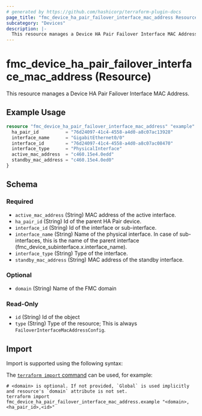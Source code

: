 ```yaml
---
# generated by https://github.com/hashicorp/terraform-plugin-docs
page_title: "fmc_device_ha_pair_failover_interface_mac_address Resource - terraform-provider-fmc"
subcategory: "Devices"
description: |-
  This resource manages a Device HA Pair Failover Interface MAC Address.
---
```


# fmc_device_ha_pair_failover_interface_mac_address (Resource)

This resource manages a Device HA Pair Failover Interface MAC Address.

## Example Usage

```terraform
resource "fmc_device_ha_pair_failover_interface_mac_address" "example" {
  ha_pair_id          = "76d24097-41c4-4558-a4d0-a8c07ac13928"
  interface_name      = "GigabitEthernet0/0"
  interface_id        = "76d24097-41c4-4558-a4d0-a8c07ac08470"
  interface_type      = "PhysicalInterface"
  active_mac_address  = "c460.15e4.0edd"
  standby_mac_address = "c460.15e4.0ed0"
}
```

<!-- schema generated by tfplugindocs -->
## Schema

### Required

- `active_mac_address` (String) MAC address of the active interface.
- `ha_pair_id` (String) Id of the parent HA Pair device.
- `interface_id` (String) Id of the interface or sub-interface.
- `interface_name` (String) Name of the physical interface. In case of sub-interfaces, this is the name of the parent interface (fmc_device_subinterface.x.interface_name).
- `interface_type` (String) Type of the interface.
- `standby_mac_address` (String) MAC address of the standby interface.

### Optional

- `domain` (String) Name of the FMC domain

### Read-Only

- `id` (String) Id of the object
- `type` (String) Type of the resource; This is always `FailoverInterfaceMacAddressConfig`.

## Import

Import is supported using the following syntax:

The [`terraform import` command](https://developer.hashicorp.com/terraform/cli/commands/import) can be used, for example:

```shell
# <domain> is optional. If not provided, `Global` is used implicitly and resource's `domain` attribute is not set.
terraform import fmc_device_ha_pair_failover_interface_mac_address.example "<domain>,<ha_pair_id>,<id>"
```
